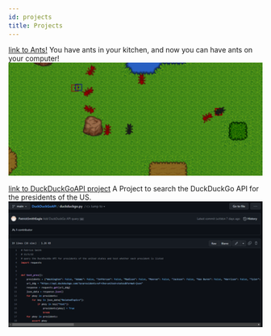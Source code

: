 ```yaml
---
id: projects
title: Projects
---
```


[link to Ants!](https://who-pizza.itch.io/ants-30)
You have ants in your kitchen, and now you can have ants on your computer!
![DuckDuckGoAPI](./assets/ants.png)

[link to DuckDuckGoAPI project](https://github.com/PatrickSmithEagle/DuckDuckGoAPI)
A Project to search the DuckDuckGo API for the presidents of the US.
![DuckDuckGoAPI](./assets/project_pic.png)
